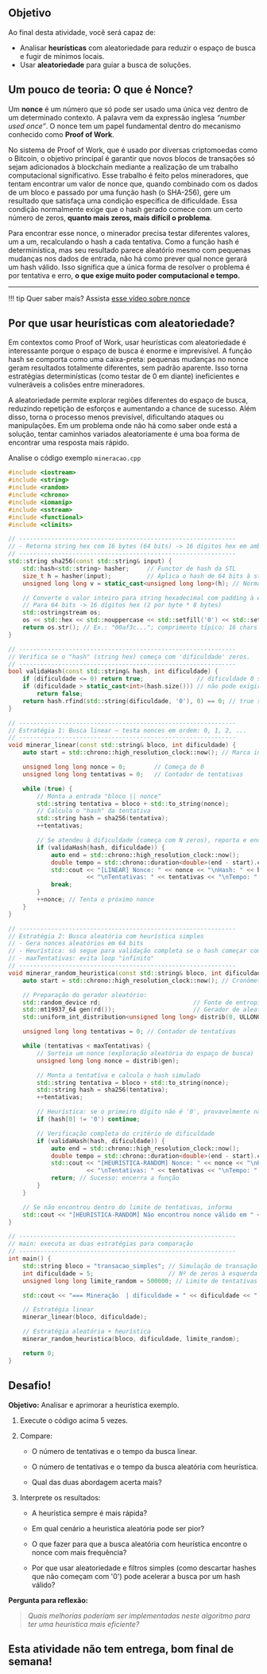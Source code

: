 
## Objetivo

Ao final desta atividade, você será capaz de:

* Analisar **heurísticas** com aleatoriedade para reduzir o espaço de busca e fugir de mínimos locais.
* Usar **aleatoriedade** para guiar a busca de soluções.


## Um pouco de teoria: O que é Nonce?

Um **nonce** é um número que só pode ser usado uma única vez dentro de um determinado contexto. A palavra vem da expressão inglesa *“number used once”*. O nonce tem um papel fundamental dentro do mecanismo conhecido como **Proof of Work**.

No sistema de Proof of Work, que é usado por diversas criptomoedas como o Bitcoin, o objetivo principal é garantir que novos blocos de transações só sejam adicionados à blockchain mediante a realização de um trabalho computacional significativo. Esse trabalho é feito pelos mineradores, que tentam encontrar um valor de nonce que, quando combinado com os dados de um bloco e passado por uma função hash (o SHA-256), gere um resultado que satisfaça uma condição específica de dificuldade. Essa condição normalmente exige que o hash gerado comece com um certo número de zeros, **quanto mais zeros, mais difícil o problema**.

Para encontrar esse nonce, o minerador precisa testar diferentes valores, um a um, recalculando o hash a cada tentativa. Como a função hash é determinística, mas seu resultado parece aleatório mesmo com pequenas mudanças nos dados de entrada, não há como prever qual nonce gerará um hash válido. Isso significa que a única forma de resolver o problema é por tentativa e erro, **o que exige muito poder computacional e tempo.**

---
!!! tip 
    Quer saber mais? Assista [esse vídeo sobre nonce](https://www.youtube.com/watch?v=diwHGOA1_c4&t=6s)


##  Por que usar heurísticas com aleatoriedade?

Em contextos como Proof of Work, usar heurísticas com aleatoriedade é interessante porque o espaço de busca é enorme e imprevisível. A função hash se comporta como uma caixa-preta: pequenas mudanças no nonce geram resultados totalmente diferentes, sem padrão aparente. Isso torna estratégias determinísticas (como testar de 0 em diante) ineficientes e vulneráveis a colisões entre mineradores.

A aleatoriedade permite explorar regiões diferentes do espaço de busca, reduzindo repetição de esforços e aumentando a chance de sucesso. Além disso, torna o processo menos previsível, dificultando ataques ou manipulações. Em um problema onde não há como saber onde está a solução, tentar caminhos variados aleatoriamente é uma boa forma de encontrar uma resposta mais rápido.



Analise o código exemplo `mineracao.cpp`

```cpp
#include <iostream>
#include <string>
#include <random>
#include <chrono>
#include <iomanip>
#include <sstream>
#include <functional>
#include <climits>

// -------------------------------------------------------------
// - Retorna string hex com 16 bytes (64 bits) -> 16 dígitos hex em ambientes 64 bits.
// -------------------------------------------------------------
std::string sha256(const std::string& input) {
    std::hash<std::string> hasher;     // Functor de hash da STL
    size_t h = hasher(input);          // Aplica o hash de 64 bits à string
    unsigned long long v = static_cast<unsigned long long>(h); // Normaliza para 64 bits

    // Converte o valor inteiro para string hexadecimal com padding à esquerda
    // Para 64 bits -> 16 dígitos hex (2 por byte * 8 bytes)
    std::ostringstream os;
    os << std::hex << std::nouppercase << std::setfill('0') << std::setw(16) << v;
    return os.str(); // Ex.: "00af3c..."; comprimento típico: 16 chars em 64 bits
}

// -------------------------------------------------------------
// Verifica se o "hash" (string hex) começa com 'dificuldade' zeros.
// -------------------------------------------------------------
bool validaHash(const std::string& hash, int dificuldade) {
    if (dificuldade <= 0) return true;               // dificuldade 0 sempre passa
    if (dificuldade > static_cast<int>(hash.size())) // não pode exigir mais zeros do que o tamanho do hash
        return false;
    return hash.rfind(std::string(dificuldade, '0'), 0) == 0; // true se começa com zeros
}

// -------------------------------------------------------------
// Estratégia 1: Busca linear — testa nonces em ordem: 0, 1, 2, ...
// -------------------------------------------------------------
void minerar_linear(const std::string& bloco, int dificuldade) {
    auto start = std::chrono::high_resolution_clock::now(); // Marca início do cronômetro

    unsigned long long nonce = 0;        // Começa do 0
    unsigned long long tentativas = 0;   // Contador de tentativas

    while (true) {
        // Monta a entrada "bloco || nonce"
        std::string tentativa = bloco + std::to_string(nonce);
        // Calcula o "hash" da tentativa
        std::string hash = sha256(tentativa);
        ++tentativas;

        // Se atendeu à dificuldade (começa com N zeros), reporta e encerra
        if (validaHash(hash, dificuldade)) {
            auto end = std::chrono::high_resolution_clock::now();
            double tempo = std::chrono::duration<double>(end - start).count();
            std::cout << "[LINEAR] Nonce: " << nonce << "\nHash: " << hash
                      << "\nTentativas: " << tentativas << "\nTempo: " << tempo << "s\n\n";
            break;
        }
        ++nonce; // Tenta o próximo nonce
    }
}

// -------------------------------------------------------------
// Estratégia 2: Busca aleatória com heurística simples
// - Gera nonces aleatórios em 64 bits
// - Heurística: só segue para validação completa se o hash começar com '0'
// - maxTentativas: evita loop "infinito" 
// -------------------------------------------------------------
void minerar_random_heuristica(const std::string& bloco, int dificuldade, unsigned long long maxTentativas) {
    auto start = std::chrono::high_resolution_clock::now(); // Cronômetro

    // Preparação do gerador aleatório:
    std::random_device rd;                          // Fonte de entropia (seed)
    std::mt19937_64 gen(rd());                      // Gerador de aleatórios
    std::uniform_int_distribution<unsigned long long> distrib(0, ULLONG_MAX); // Uniforme em [0, 2^64-1]

    unsigned long long tentativas = 0; // Contador de tentativas

    while (tentativas < maxTentativas) {
        // Sorteia um nonce (exploração aleatória do espaço de busca)
        unsigned long long nonce = distrib(gen);

        // Monta a tentativa e calcula o hash simulado
        std::string tentativa = bloco + std::to_string(nonce);
        std::string hash = sha256(tentativa);
        ++tentativas;

        // Heurística: se o primeiro dígito não é '0', provavelmente não atende a dificuldades maiores
        if (hash[0] != '0') continue;

        // Verificação completa do critério de dificuldade
        if (validaHash(hash, dificuldade)) {
            auto end = std::chrono::high_resolution_clock::now();
            double tempo = std::chrono::duration<double>(end - start).count();
            std::cout << "[HEURISTICA-RANDOM] Nonce: " << nonce << "\nHash: " << hash
                      << "\nTentativas: " << tentativas << "\nTempo: " << tempo << "s\n\n";
            return; // Sucesso: encerra a função
        }
    }

    // Se não encontrou dentro do limite de tentativas, informa
    std::cout << "[HEURISTICA-RANDOM] Não encontrou nonce válido em " << maxTentativas << " tentativas.\n\n";
}

// -------------------------------------------------------------
// main: executa as duas estratégias para comparação 
// -------------------------------------------------------------
int main() {
    std::string bloco = "transacao_simples"; // Simulação de transação
    int dificuldade = 5;                     // Nº de zeros à esquerda no hash simulado
    unsigned long long limite_random = 500000; // Limite de tentativas para a estratégia aleatória

    std::cout << "=== Mineração  | dificuldade = " << dificuldade << " ===\n\n";

    // Estratégia linear 
    minerar_linear(bloco, dificuldade);

    // Estratégia aleatória + heurística
    minerar_random_heuristica(bloco, dificuldade, limite_random);

    return 0; 
}

```


## Desafio!

**Objetivo:** Analisar e aprimorar a heurística exemplo.

1. Execute o código acima 5 vezes.
2. Compare:

   - O número de tentativas e o tempo da busca linear.

   - O número de tentativas e o tempo da busca aleatória com heurística.

   - Qual das duas abordagem acerta mais?

3. Interprete os resultados:

   - A heurística sempre é mais rápida?

   - Em qual cenário a heuristica aleatória pode ser pior?
   
   - O que fazer para que a busca aleatória com heurística encontre o nonce com mais frequência?
   
   - Por que usar aleatoriedade e filtros simples (como descartar hashes que não começam com '0') pode acelerar a busca por um hash válido?

**Pergunta para reflexão:**

> *Quais melhorias poderiam ser implementadas neste algoritmo para ter uma heuristica mais eficiente?*


## **Esta atividade não tem entrega, bom final de semana!**